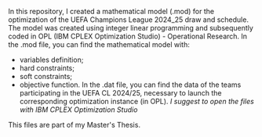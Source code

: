 In this repository, I created a mathematical model (.mod) for the optimization of the UEFA Champions League 2024_25 draw and schedule.
The model was created using integer linear programming and subsequently coded in OPL (IBM CPLEX Optimization Studio) - Operational Research.
In the .mod file, you can find the mathematical model with:
- variables definition;
- hard constraints;
- soft constraints;
- objective function.
In the .dat file, you can find the data of the teams participating in the UEFA CL 2024/25, necessary to launch the corresponding optimization instance (in OPL).
*I suggest to open the files with IBM CPLEX Optimization Studio*

This files are part of my Master's Thesis. 
